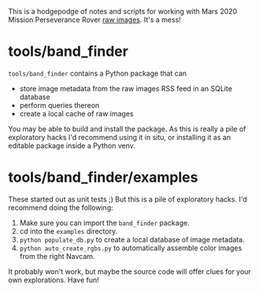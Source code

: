 This is a hodgepodge of notes and scripts for working with
Mars 2020 Mission Perseverance Rover [raw images](https://mars.nasa.gov/mars2020/multimedia/raw-images/).  It's a mess!

# tools/band_finder

`tools/band_finder` contains a Python package that can
* store image metadata from the raw images RSS feed in an SQLite database 
* perform queries thereon
* create a local cache of raw images

You may be able to build and install the package.  As this is really a pile of exploratory hacks I'd recommend using it in situ, or installing it as an editable package inside a Python venv.

# tools/band_finder/examples

These started out as unit tests ;)  But this is a pile of exploratory hacks.  I'd recommend doing the following:

1. Make sure you can import the `band_finder` package.
2. cd into the `examples` directory.
3. `python populate_db.py` to create a local database of image metadata.
4. `python auto_create_rgbs.py` to automatically assemble color images from
   the right Navcam.

It probably won't work, but maybe the source code will offer clues for your own explorations.  Have fun!


